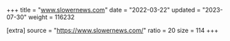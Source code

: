 +++
title = "www.slowernews.com"
date = "2022-03-22"
updated = "2023-07-30"
weight = 116232

[extra]
source = "https://www.slowernews.com/"
ratio = 20
size = 114
+++

